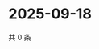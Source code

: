 # 2025-09-18

共 0 条

<!-- BEGIN ZHIHUVIDEO -->
<!-- 最后更新时间 Thu Sep 18 2025 10:15:57 GMT+0800 (China Standard Time) -->

<!-- END ZHIHUVIDEO -->

